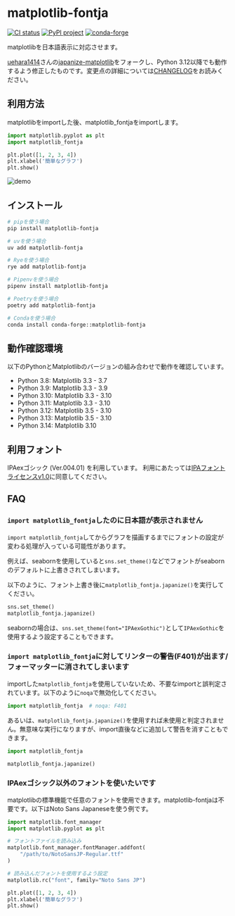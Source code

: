 # matplotlib-fontja

[![CI status](https://github.com/ciffelia/matplotlib-fontja/actions/workflows/ci.yaml/badge.svg)](https://github.com/ciffelia/matplotlib-fontja/actions/workflows/ci.yaml)
[![PyPI project](https://badge.fury.io/py/matplotlib-fontja.svg)](https://pypi.org/project/matplotlib-fontja/)
[![conda-forge](https://img.shields.io/conda/vn/conda-forge/matplotlib-fontja.svg)](https://anaconda.org/conda-forge/matplotlib-fontja)

matplotlibを日本語表示に対応させます。

[uehara1414](https://github.com/uehara1414)さんの[japanize-matplotlib](https://github.com/uehara1414/japanize-matplotlib)をフォークし、Python 3.12以降でも動作するよう修正したものです。変更点の詳細については[CHANGELOG](https://github.com/ciffelia/matplotlib-fontja/blob/master/CHANGELOG.md)をお読みください。

## 利用方法

matplotlibをimportした後、matplotlib_fontjaをimportします。

```python
import matplotlib.pyplot as plt
import matplotlib_fontja

plt.plot([1, 2, 3, 4])
plt.xlabel('簡単なグラフ')
plt.show()
```

![demo](https://raw.githubusercontent.com/ciffelia/matplotlib-fontja/master/demo.png)

## インストール

```sh
# pipを使う場合
pip install matplotlib-fontja

# uvを使う場合
uv add matplotlib-fontja

# Ryeを使う場合
rye add matplotlib-fontja

# Pipenvを使う場合
pipenv install matplotlib-fontja

# Poetryを使う場合
poetry add matplotlib-fontja

# Condaを使う場合
conda install conda-forge::matplotlib-fontja
```

## 動作確認環境

以下のPythonとMatplotlibのバージョンの組み合わせで動作を確認しています。

- Python 3.8: Matplotlib 3.3 - 3.7
- Python 3.9: Matplotlib 3.3 - 3.9
- Python 3.10: Matplotlib 3.3 - 3.10
- Python 3.11: Matplotlib 3.3 - 3.10
- Python 3.12: Matplotlib 3.5 - 3.10
- Python 3.13: Matplotlib 3.5 - 3.10
- Python 3.14: Matplotlib 3.10

## 利用フォント

IPAexゴシック (Ver.004.01) を利用しています。
利用にあたっては[IPAフォントライセンスv1.0](https://github.com/ciffelia/matplotlib-fontja/blob/master/src/matplotlib_fontja/fonts/IPA_Font_License_Agreement_v1.0.txt)に同意してください。

## FAQ

### `import matplotlib_fontja`したのに日本語が表示されません

`import matplotlib_fontja`してからグラフを描画するまでにフォントの設定が変わる処理が入っている可能性があります。

例えば、seabornを使用していると`sns.set_theme()`などでフォントがseabornのデフォルトに上書きされてしまいます。

以下のように、フォント上書き後に`matplotlib_fontja.japanize()`を実行してください。

```python
sns.set_theme()
matplotlib_fontja.japanize()
```

seabornの場合は、`sns.set_theme(font="IPAexGothic")`として`IPAexGothic`を使用するよう設定することもできます。

### `import matplotlib_fontja`に対してリンターの警告(F401)が出ます/フォーマッターに消されてしまいます

importした`matplotlib_fontja`を使用していないため、不要なimportと誤判定されています。以下のように`noqa`で無効化してください。

```python
import matplotlib_fontja  # noqa: F401
```

あるいは、`matplotlib_fontja.japanize()`を使用すれば未使用と判定されません。無意味な実行になりますが、import直後などに追加して警告を消すこともできます。

```python
import matplotlib_fontja

matplotlib_fontja.japanize()
```

### IPAexゴシック以外のフォントを使いたいです

matplotlibの標準機能で任意のフォントを使用できます。matplotlib-fontjaは不要です。以下はNoto Sans Japaneseを使う例です。

```python
import matplotlib.font_manager
import matplotlib.pyplot as plt

# フォントファイルを読み込み
matplotlib.font_manager.fontManager.addfont(
    "/path/to/NotoSansJP-Regular.ttf"
)

# 読み込んだフォントを使用するよう設定
matplotlib.rc("font", family="Noto Sans JP")

plt.plot([1, 2, 3, 4])
plt.xlabel('簡単なグラフ')
plt.show()
```

